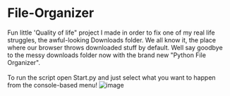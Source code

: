 # File-Organizer
 
Fun little 'Quality of life" project I made in order to fix one of my real life struggles, the awful-looking Downloads folder. We all know it, the place where our browser throws downloaded stuff by default. Well say goodbye to the messy downloads folder now with the brand new "Python File Organizer".<br><br>
To run the script open Start.py and just select what you want to happen from the console-based menu!
![image](https://user-images.githubusercontent.com/50325644/218067354-d42e33ad-3b09-404f-b985-fa667d387da1.png)
